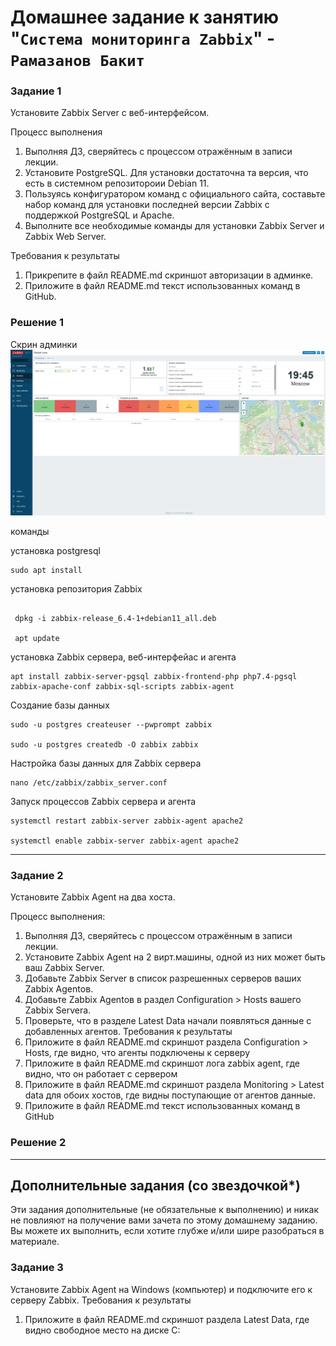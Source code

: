 # Домашнее задание к занятию "`Система мониторинга Zabbix`" - `Рамазанов Бакит`

### Задание 1
Установите Zabbix Server с веб-интерфейсом.

Процесс выполнения
1. Выполняя ДЗ, сверяйтесь с процессом отражённым в записи лекции.
2. Установите PostgreSQL. Для установки достаточна та версия, что есть в системном репозитороии Debian 11.
3. Пользуясь конфигуратором команд с официального сайта, составьте набор команд для установки последней версии Zabbix с поддержкой PostgreSQL и Apache.
4. Выполните все необходимые команды для установки Zabbix Server и Zabbix Web Server.

Требования к результаты
1. Прикрепите в файл README.md скриншот авторизации в админке.
2. Приложите в файл README.md текст использованных команд в GitHub.
 
### Решение 1
Скрин админки
![alt text](https://github.com/ramazanbb/netologydevops/blob/main/img/админка.png)

команды

установка postgresql

``` 
sudo apt install
```

установка репозитория Zabbix

``` wget https://repo.zabbix.com/zabbix/6.4/debian/pool/main/z/zabbix-release/zabbix-release_6.4-1+debian11_all.deb

 dpkg -i zabbix-release_6.4-1+debian11_all.deb
 
 apt update
```
 
установка Zabbix сервера, веб-интерфейас и агента

``` 
apt install zabbix-server-pgsql zabbix-frontend-php php7.4-pgsql zabbix-apache-conf zabbix-sql-scripts zabbix-agent
```

Создание базы данных

```
sudo -u postgres createuser --pwprompt zabbix

sudo -u postgres createdb -O zabbix zabbix
```
 
Настройка базы данных для Zabbix сервера

``` 
nano /etc/zabbix/zabbix_server.conf
```

Запуск процессов Zabbix сервера и агента

```
systemctl restart zabbix-server zabbix-agent apache2

systemctl enable zabbix-server zabbix-agent apache2
```

---

### Задание 2

Установите Zabbix Agent на два хоста.

Процесс выполнения:
1. Выполняя ДЗ, сверяйтесь с процессом отражённым в записи лекции.
2. Установите Zabbix Agent на 2 вирт.машины, одной из них может быть ваш Zabbix Server.
3. Добавьте Zabbix Server в список разрешенных серверов ваших Zabbix Agentов.
4. Добавьте Zabbix Agentов в раздел Configuration > Hosts вашего Zabbix Servera.
5. Проверьте, что в разделе Latest Data начали появляться данные с добавленных агентов.
Требования к результаты
1. Приложите в файл README.md скриншот раздела Configuration > Hosts, где видно, что агенты подключены к серверу
2. Приложите в файл README.md скриншот лога zabbix agent, где видно, что он работает с сервером
3. Приложите в файл README.md скриншот раздела Monitoring > Latest data для обоих хостов, где видны поступающие от агентов данные.
4. Приложите в файл README.md текст использованных команд в GitHub


### Решение 2

---
## Дополнительные задания (со звездочкой*)

Эти задания дополнительные (не обязательные к выполнению) и никак не повлияют на получение вами зачета по этому домашнему заданию. Вы можете их выполнить, если хотите глубже и/или шире разобраться в материале.

### Задание 3 
Установите Zabbix Agent на Windows (компьютер) и подключите его к серверу Zabbix.
Требования к результаты
1. Приложите в файл README.md скриншот раздела Latest Data, где видно свободное место на диске C:

